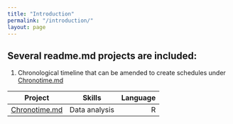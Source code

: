 ```yaml
---
title: "Introduction"
permalink: "/introduction/"
layout: page
---
```


## Several readme.md projects are included: 
1. Chronological timeline that can be amended to create schedules under [Chronotime.md](Chronotime.README.md)

|Project|Skills|Language|
|-------|:----:|-------:|
| [Chronotime.md](Chronotime.README.md)| Data analysis | R |
